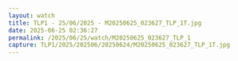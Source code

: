 ```yaml
---
layout: watch
title: TLP1 - 25/06/2025 - M20250625_023627_TLP_1T.jpg
date: 2025-06-25 02:36:27
permalink: /2025/06/25/watch/M20250625_023627_TLP_1
capture: TLP1/2025/202506/20250624/M20250625_023627_TLP_1T.jpg
---
```

